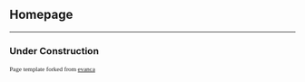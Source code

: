 ## Homepage

---

### Under Construction

<p style="font-size:11px; font-family:'Helvetica Neue Comp Light'">Page template forked from <a href="https://github.com/evanca/quick-portfolio">evanca</a></p>
<!-- Remove above link if you don't want to attibute -->

